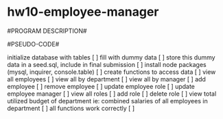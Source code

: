 # hw10-employee-manager

#PROGRAM DESCRIPTION#

#PSEUDO-CODE#

initialize database with tables [ ]
    fill with dummy data [ ]
    store this dummy data in a seed.sql, include in final submission [ ]
install node packages (mysql, inquirer, console.table) [ ]
create functions to access data [ ]
    view all employees [ ]
    view all by department [ ]
    view all by manager [ ]
    add employee [ ]
    remove employee [ ]
    update employee role [ ]
    update employee manager [ ]
    view all roles [ ]
    add role [ ]
    delete role [ ]
    view total utilized budget of department ie: combined salaries of all employees in department [ ]
all functions work correctly [ ]
